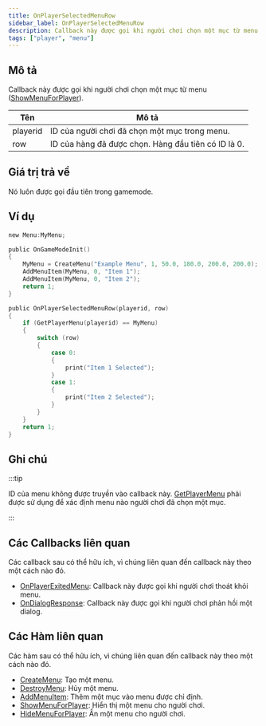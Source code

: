 ```yaml
---
title: OnPlayerSelectedMenuRow
sidebar_label: OnPlayerSelectedMenuRow
description: Callback này được gọi khi người chơi chọn một mục từ menu (ShowMenuForPlayer).
tags: ["player", "menu"]
---
```


## Mô tả

Callback này được gọi khi người chơi chọn một mục từ menu ([ShowMenuForPlayer](../functions/ShowMenuForPlayer)).

| Tên      | Mô tả                                                       |
| -------- | ----------------------------------------------------------- |
| playerid | ID của người chơi đã chọn một mục trong menu.               |
| row      | ID của hàng đã được chọn. Hàng đầu tiên có ID là 0.         |

## Giá trị trả về

Nó luôn được gọi đầu tiên trong gamemode.

## Ví dụ

```c
new Menu:MyMenu;

public OnGameModeInit()
{
    MyMenu = CreateMenu("Example Menu", 1, 50.0, 180.0, 200.0, 200.0);
    AddMenuItem(MyMenu, 0, "Item 1");
    AddMenuItem(MyMenu, 0, "Item 2");
    return 1;
}

public OnPlayerSelectedMenuRow(playerid, row)
{
    if (GetPlayerMenu(playerid) == MyMenu)
    {
        switch (row)
        {
            case 0:
            {
                print("Item 1 Selected");
            }
            case 1:
            {
                print("Item 2 Selected");
            }
        }
    }
    return 1;
}
```

## Ghi chú

:::tip

ID của menu không được truyền vào callback này. [GetPlayerMenu](../functions/GetPlayerMenu) phải được sử dụng để xác định menu nào người chơi đã chọn một mục.

:::

## Các Callbacks liên quan

Các callback sau có thể hữu ích, vì chúng liên quan đến callback này theo một cách nào đó. 

- [OnPlayerExitedMenu](OnPlayerExitedMenu): Callback này được gọi khi người chơi thoát khỏi menu. 
- [OnDialogResponse](OnDialogResponse): Callback này được gọi khi người chơi phản hồi một dialog. 

## Các Hàm liên quan

Các hàm sau có thể hữu ích, vì chúng liên quan đến callback này theo một cách nào đó. 

- [CreateMenu](../functions/CreateMenu): Tạo một menu.
- [DestroyMenu](../functions/DestroyMenu): Hủy một menu.
- [AddMenuItem](../functions/AddMenuItem): Thêm một mục vào menu được chỉ định.
- [ShowMenuForPlayer](../functions/ShowMenuForPlayer): Hiển thị một menu cho người chơi.
- [HideMenuForPlayer](../functions/HideMenuForPlayer): Ẩn một menu cho người chơi.